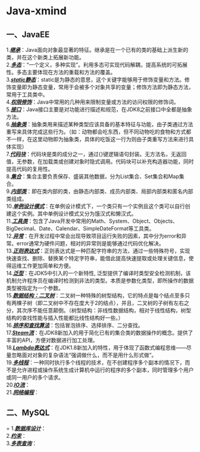# Java-xmind

## 一、JavaEE  
 1.***[继承](https://github.com/quirky000/Java-xmind/blob/master/JavaSE/%E7%BB%A7%E6%89%BF.xmind)***：Java面向对象最显著的特征。继承是在一个已有的类的基础上派生新的类，并在这个新类上拓展新功能。  
 2.***[多态](https://github.com/quirky000/Java-xmind/blob/master/JavaSE/%E5%A4%9A%E6%80%81.xmind)***：“一个定义，多种实现”。利用多态可实现代码解耦，提高系统的可拓展性。多态主要体现在方法的重载和方法的覆盖。  
 3.***[static静态](https://github.com/quirky000/Java-xmind/blob/master/JavaSE/static%E9%9D%99%E6%80%81.xmind)***：static是为静态的意思，这个关键字能够用于修饰变量和方法。修饰变量即为静态变量，常用于会被多个对象共享的变量；修饰方法即为静态方法，常用于工具类中。  
 4.***[权限修饰](https://github.com/quirky000/Java-xmind/blob/master/JavaSE/%E6%9D%83%E9%99%90%E4%BF%AE%E9%A5%B0.xmind)***：Java中常用的几种用来限制变量或方法的访问权限的修饰词。  
 5.***[接口](https://github.com/quirky000/Java-xmind/blob/master/JavaSE/%E6%8E%A5%E5%8F%A3.xmind)***：Java接口主要是对功能进行描述和规范，在JDK8之前接口中全都是抽象方法。  
 6.***[抽象类](https://github.com/quirky000/Java-xmind/blob/master/JavaSE/%E6%8A%BD%E8%B1%A1%E7%B1%BB.xmind)***：抽象类用来描述某种类型应该具备的基本特征与功能，由子类通过方法重写来具体完成这些行为。（如：动物都会吃东西，但不同动物吃的食物和方式都不一样，在这里动物即为抽象类，具体的吃饭这一行为则由子类重写方法来进行具体实现）  
 7.***[代码块](https://github.com/quirky000/Java-xmind/blob/master/JavaSE/%E4%BB%A3%E7%A0%81%E5%9D%97.xmind)***：代码块是类的成分之一，通过{}键逻辑语句封装。无方法名，无返回值，无参数，在加载类或创建对象时隐式调用。代码块可以补充构造器功能，同时提高代码的复用性。  
 8.***[集合](https://github.com/quirky000/Java-xmind/blob/master/JavaSE/%E9%9B%86%E5%90%88.xmind)***：集合主要负责保存、盛装其他数据，分为List集合、Set集合和Map集合。  
 9.***[内部类](https://github.com/quirky000/Java-xmind/blob/master/JavaSE/%E5%86%85%E9%83%A8%E7%B1%BB.xmind)***：即在类内部的类，由静态内部类、成员内部类、局部内部类和匿名内部类组成。  
 10.***[单例设计模式](https://github.com/quirky000/Java-xmind/blob/master/JavaSE/%E5%8D%95%E4%BE%8B%E8%AE%BE%E8%AE%A1%E6%A8%A1%E5%BC%8F.xmind)***：在单例设计模式下，一个类只有一个实例且这个类可以自行创建这个实例。其中单例设计模式又分为饿汉式和懒汉式。  
 11.***[工具类](https://github.com/quirky000/Java-xmind/blob/master/JavaSE/%E5%B7%A5%E5%85%B7%E7%B1%BB.xmind)***：包含了Java开发中常用的Math、System、Object、Objects、BigDecimal、Date、Calendar、SimpleDateFormat等工具类。  
 12.***[异常](https://github.com/quirky000/Java-xmind/blob/master/JavaSE/%E5%BC%82%E5%B8%B8.xmind)***：在开发过程中常会出现导致项目运行失败的因素，其中分为error和异常。error通常为硬件问题，相对的异常则是能够通过代码优化解决。  
 13.***[正则表达式](https://github.com/quirky000/Java-xmind/blob/master/JavaSE/%E6%AD%A3%E5%88%99%E8%A1%A8%E8%BE%BE%E5%BC%8F.xmind)***：正则表达式是一种匹配字符串的方法，通过一些特殊符号，实现快速查找、删除、替换某个特定字符串，能借此提高快速提取或处理关键信息，使得运维工作更加简单和方便。    
 14.***[泛型](https://github.com/quirky000/Java-xmind/blob/master/JavaSE/%E6%B3%9B%E5%9E%8B.xmind)***：在JDK5中引入的一个新特性, 泛型提供了编译时类型安全检测机制，该机制允许程序员在编译时检测到非法的类型。本质是参数化类型，即所操作的数据类型被指定为一个参数。  
 15.***[数据结构：二叉树](https://github.com/quirky000/Java-xmind/blob/master/JavaSE/%E6%95%B0%E6%8D%AE%E7%BB%93%E6%9E%84%EF%BC%9A%E4%BA%8C%E5%8F%89%E6%A0%91.xmind)***：二叉树一种特殊的树型结构，它的特点是每个结点至多只有两棵子树（即二叉树中不存在度大于2的结点），并且，二叉树的子树有左右之分，其次序不能任意颠倒。（树型结构：非线性数据结构，相对于线性结构，树型结构的查找性能与插入性能都比线性结构好一些。）    
 16.***[排序和查找算法](https://github.com/quirky000/Java-xmind/blob/master/JavaSE/%E6%8E%92%E5%BA%8F%E5%92%8C%E6%9F%A5%E6%89%BE%E7%AE%97%E6%B3%95.xmind)***：包括冒泡排序、选择排序、二分查找。  
 17.***[Steam流](https://github.com/quirky000/Java-xmind/blob/master/JavaSE/Stream%E6%B5%81.xmind)***：在JDK8新加入的用于简化已有的集合类的数据操作的概念。提供了丰富的API，方便对数据进行加工处理。  
 18.***[Lambda表达式](https://github.com/quirky000/Java-xmind/blob/master/JavaSE/Lambda%E8%A1%A8%E8%BE%BE%E5%BC%8F.xmind)***：在JDK1.8新加入的特性，用于体现了函数式编程思维——尽量忽略面对对象的复杂语法“强调做什么，而不是用什么形式做”。  
 19.***[多线程](https://github.com/quirky000/Java-xmind/tree/master/JavaSE/%E5%A4%9A%E7%BA%BF%E7%A8%8B)***：一种同时执行多个线程的技术，在不创建程序多个副本的情况下，而不是允许进程或操作系统生成计算机中运行的程序的多个副本，同时管理多个用户或同一用户的多个请求。  
 20.***[IO流](https://github.com/quirky000/Java-xmind/blob/master/JavaSE/IO%E6%B5%81.xmind)***：  
 21.***[网络编程]()***：  
 
 ## 二、MySQL
 =
 1.***[数据库设计]()***：  
 2.***[约束]()***：  
 3.***[多表查询]()***：  
